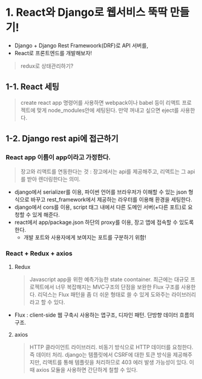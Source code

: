 # 1. React와 Django로 웹서비스 뚝딱 만들기!

- Django + Django Rest Framewoork(DRF)로 API 서버를,
- React로 프론트엔드를 개발해보자!

> redux로 상태관리하기?

## 1-1. React 세팅

> create react app 명령어를 사용하면 webpack이나 babel 등이 리액트 프로젝트에 맞게 node_modules안에 세팅된다.
> 만약 꺼내고 싶으면 eject를 사용한다.

## 1-2. Django rest api에 접근하기

### React app 이름이 app이라고 가정한다.

> 장고와 리액트를 연동한다는 것 : 장고에서는 api를 제공해주고, 리액트는 그 api를 받아 렌더링한다는 의미.

- django에서 serializer를 이용, 파이썬 언어를 브라우저가 이해할 수 있는 json 형식으로 바꾸고 rest_framework에서 제공하는 라우터를 이용해 환경을 세팅한다.
- django에서 cors를 이용, script 태그 내에서 다른 도메인 서버(+다른 포트)로 요청할 수 있게 해준다.
- react에서 app/package.json 하단의 proxy를 이용, 장고 앱에 접속할 수 있도록 한다.
  - 개발 포트와 사용자에게 보여지는 포트를 구분하기 위함!

### React + Redux + axios

1. Redux
   > Javascript app을 위한 예측가능한 state coontainer.
   > 최근에는 대규모 프로젝트에서 너무 복잡해지는 MVC구조의 단점을 보완한 Flux 구조를 사용한다.
   > 리덕스는 Flux 패턴을 좀 더 쉬운 형태로 쓸 수 있게 도와주는 라이브러리라고 할 수 있다.

- Flux : client-side 웹 구축시 사용하는 앱구조, 디자인 패턴. 단방향 데이터 흐름의 구조.

2. axios
   > HTTP 클라이언트 라이브러리. 비동기 방식으로 HTTP 데이터를 요청한다. 즉 데이터 처리.
   > django는 템플릿에서 CSRF에 대한 토큰 방식을 제공해주지만, 리액트를 통해 템플릿을 처리하므로 403 에러 발생 가능성이 있다. 이때 axios 모듈을 사용하면 간단하게 철할 수 있다.
